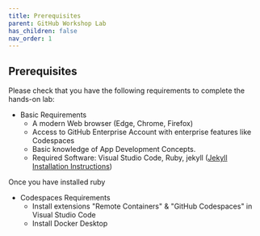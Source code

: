 ```yaml
---
title: Prerequisites
parent: GitHub Workshop Lab
has_children: false
nav_order: 1
---
```


## Prerequisites
Please check that you have the following requirements to complete the hands-on lab:

- Basic Requirements
  - A modern Web browser (Edge, Chrome, Firefox) 
  - Access to GitHub Enterprise Account with enterprise features like Codespaces
  - Basic knowledge of App Development Concepts. 
  - Required Software: Visual Studio Code, Ruby, jekyll ([Jekyll Installation Instructions](https://jekyllrb.com/docs/installation/))

Once you have installed ruby

- Codespaces Requirements
  - Install extensions "Remote Containers" & "GitHub Codespaces" in Visual Studio Code
  - Install Docker Desktop